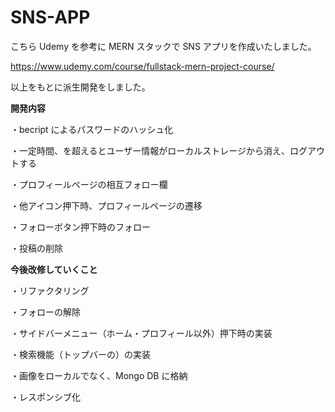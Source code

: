 # **SNS-APP**

こちら Udemy を参考に MERN スタックで SNS アプリを作成いたしました。


https://www.udemy.com/course/fullstack-mern-project-course/

以上をもとに派生開発をしました。

**開発内容**


・becript によるパスワードのハッシュ化

・一定時間、を超えるとユーザー情報がローカルストレージから消え、ログアウトする

・プロフィールページの相互フォロー欄

・他アイコン押下時、プロフィールページの遷移

・フォローボタン押下時のフォロー

・投稿の削除


**今後改修していくこと**

・リファクタリング

・フォローの解除

・サイドバーメニュー（ホーム・プロフィール以外）押下時の実装

・検索機能（トップバーの）の実装

・画像をローカルでなく、Mongo DB に格納

・レスポンシブ化

